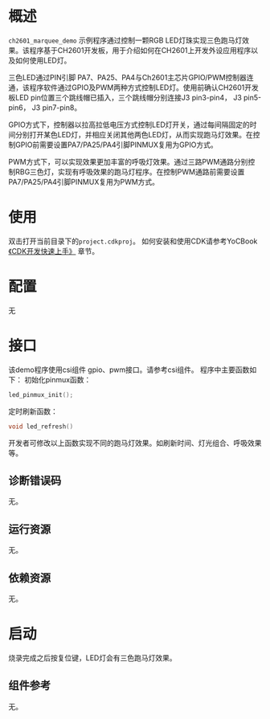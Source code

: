 

# 概述

`ch2601_marquee_demo` 示例程序通过控制一颗RGB LED灯珠实现三色跑马灯效果。该程序基于CH2601开发板，用于介绍如何在CH2601上开发外设应用程序以及如何使用LED灯。

三色LED通过PIN引脚 PA7、PA25、PA4与Ch2601主芯片GPIO/PWM控制器连通，该程序软件通过GPIO及PWM两种方式控制LED灯。使用前确认CH2601开发板LED pin位置三个跳线帽已插入，三个跳线帽分别连接J3 pin3-pin4， J3 pin5-pin6， J3 pin7-pin8。

GPIO方式下，控制器以拉高拉低电压方式控制LED灯开关，通过每间隔固定的时间分别打开某色LED灯，并相应关闭其他两色LED灯，从而实现跑马灯效果。在控制GPIO前需要设置PA7/PA25/PA4引脚PINMUX复用为GPIO方式。

PWM方式下，可以实现效果更加丰富的呼吸灯效果。通过三路PWM通路分别控制RBG三色灯，实现有呼吸效果的跑马灯程序。在控制PWM通路前需要设置PA7/PA25/PA4引脚PINMUX复用为PWM方式。



# 使用

双击打开当前目录下的`project.cdkproj`。
如何安装和使用CDK请参考YoCBook [《CDK开发快速上手》](https://yoc.docs.t-head.cn/yocbook/Chapter2-%E5%BF%AB%E9%80%9F%E4%B8%8A%E6%89%8B%E6%8C%87%E5%BC%95/%E4%BD%BF%E7%94%A8CDK%E5%BC%80%E5%8F%91%E5%BF%AB%E9%80%9F%E4%B8%8A%E6%89%8B.html) 章节。


# 配置

无

# 接口

该demo程序使用csi组件 gpio、pwm接口。请参考csi组件。
程序中主要函数如下：
初始化pinmux函数：

```c
led_pinmux_init();
```


定时刷新函数：

```c
void led_refresh()
```

开发者可修改以上函数实现不同的跑马灯效果。如刷新时间、灯光组合、呼吸效果等。

## 诊断错误码

无。

## 运行资源

无。

## 依赖资源

无。


# 启动

烧录完成之后按复位键，LED灯会有三色跑马灯效果。

## 组件参考

无。